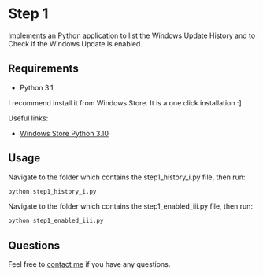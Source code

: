 # Step 1

Implements an Python application to list the Windows Update History and to Check if the Windows Update is enabled.

## Requirements

- Python 3.1 

I recommend install it from Windows Store. It is a one click installation :]

Useful links:
- [Windows Store Python 3.10](https://www.microsoft.com/store/productId/9PJPW5LDXLZ5)

## Usage

Navigate to the folder which contains the step1_history_i.py file, then run:
```bash
python step1_history_i.py
```

Navigate to the folder which contains the step1_enabled_iii.py file, then run:
```bash
python step1_enabled_iii.py
```

## Questions
Feel free to [contact me](mailto:lualjsantos@gmail.com) if you have any questions.
